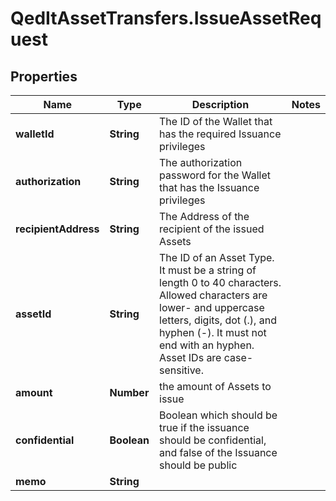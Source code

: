# QedItAssetTransfers.IssueAssetRequest

## Properties
Name | Type | Description | Notes
------------ | ------------- | ------------- | -------------
**walletId** | **String** | The ID of the Wallet that has the required Issuance privileges | 
**authorization** | **String** | The authorization password for the Wallet that has the Issuance privileges | 
**recipientAddress** | **String** | The Address of the recipient of the issued Assets | 
**assetId** | **String** | The ID of an Asset Type. It must be a string of length 0 to 40 characters. Allowed characters are lower- and uppercase letters, digits, dot (.), and hyphen (-). It must not end with an hyphen. Asset IDs are case-sensitive.  | 
**amount** | **Number** | the amount of Assets to issue | 
**confidential** | **Boolean** | Boolean which should be true if the issuance should be confidential, and false of the Issuance should be public | 
**memo** | **String** |  | 



